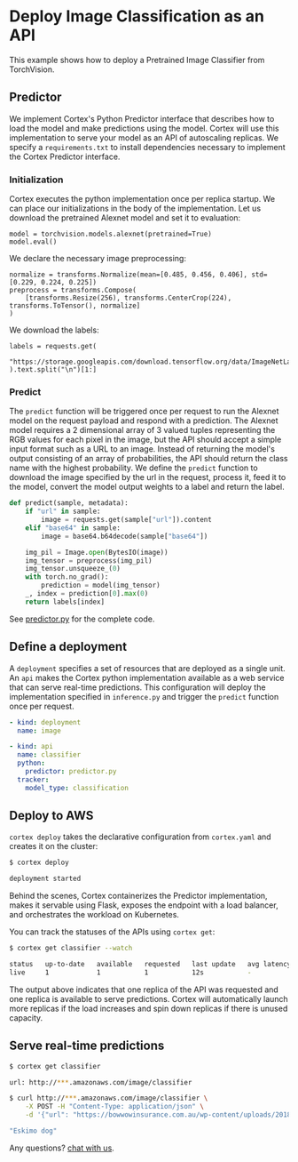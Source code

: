 # Deploy Image Classification as an API

This example shows how to deploy a Pretrained Image Classifier from TorchVision.

## Predictor

We implement Cortex's Python Predictor interface that describes how to load the model and make predictions using the model. Cortex will use this implementation to serve your model as an API of autoscaling replicas. We specify a `requirements.txt` to install dependencies necessary to implement the Cortex Predictor interface.

### Initialization

Cortex executes the python implementation once per replica startup. We can place our initializations in the body of the implementation. Let us download the pretrained Alexnet model and set it to evaluation:
```
model = torchvision.models.alexnet(pretrained=True)
model.eval()
```

We declare the necessary image preprocessing:
```
normalize = transforms.Normalize(mean=[0.485, 0.456, 0.406], std=[0.229, 0.224, 0.225])
preprocess = transforms.Compose(
    [transforms.Resize(256), transforms.CenterCrop(224), transforms.ToTensor(), normalize]
)
```

We download the labels:
```
labels = requests.get(
    "https://storage.googleapis.com/download.tensorflow.org/data/ImageNetLabels.txt"
).text.split("\n")[1:]
```

### Predict

The `predict` function will be triggered once per request to run the Alexnet model on the request payload and respond with a prediction. The Alexnet model requires a 2 dimensional array of 3 valued tuples representing the RGB values for each pixel in the image, but the API should accept a simple input format such as a URL to an image. Instead of returning the model's output consisting of an array of probabilities, the API should return the class name with the highest probability. We define the `predict` function to download the image specified by the url in the request, process it, feed it to the model, convert the model output weights to a label and return the label.

```python
def predict(sample, metadata):
    if "url" in sample:
        image = requests.get(sample["url"]).content
    elif "base64" in sample:
        image = base64.b64decode(sample["base64"])

    img_pil = Image.open(BytesIO(image))
    img_tensor = preprocess(img_pil)
    img_tensor.unsqueeze_(0)
    with torch.no_grad():
        prediction = model(img_tensor)
    _, index = prediction[0].max(0)
    return labels[index]
```

See [predictor.py](./predictor.py) for the complete code.

## Define a deployment

A `deployment` specifies a set of resources that are deployed as a single unit. An `api` makes the Cortex python implementation available as a web service that can serve real-time predictions. This configuration will deploy the implementation specified in `inference.py` and trigger the `predict` function once per request.

```yaml
- kind: deployment
  name: image

- kind: api
  name: classifier
  python:
    predictor: predictor.py
  tracker:
    model_type: classification
```

## Deploy to AWS

`cortex deploy` takes the declarative configuration from `cortex.yaml` and creates it on the cluster:

```bash
$ cortex deploy

deployment started
```

Behind the scenes, Cortex containerizes the Predictor implementation, makes it servable using Flask, exposes the endpoint with a load balancer, and orchestrates the workload on Kubernetes.

You can track the statuses of the APIs using `cortex get`:

```bash
$ cortex get classifier --watch

status   up-to-date   available   requested   last update   avg latency
live     1            1           1           12s           -
```

The output above indicates that one replica of the API was requested and one replica is available to serve predictions. Cortex will automatically launch more replicas if the load increases and spin down replicas if there is unused capacity.

## Serve real-time predictions

```bash
$ cortex get classifier

url: http://***.amazonaws.com/image/classifier

$ curl http://***.amazonaws.com/image/classifier \
    -X POST -H "Content-Type: application/json" \
    -d '{"url": "https://bowwowinsurance.com.au/wp-content/uploads/2018/10/akita-700x700.jpg"}'

"Eskimo dog"
```

Any questions? [chat with us](https://gitter.im/cortexlabs/cortex).
